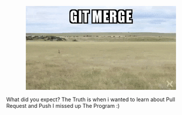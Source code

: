<p align="center"><img src="./github.gif"></p>
<p>What did you expect? The Truth is when i wanted to learn about Pull Request and Push I missed up The Program :)</p>
